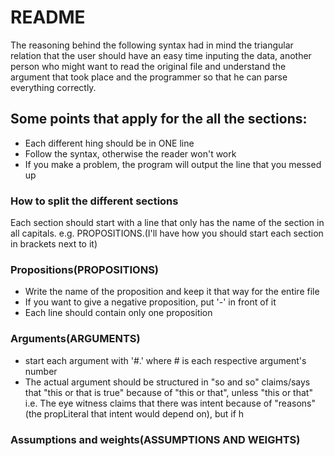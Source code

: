# README
 The reasoning behind the following syntax had in mind the triangular relation that the user should have an easy time inputing the data, another person who might want to read the original file and understand the argument that took place and the programmer so that he can parse everything correctly.

## Some points that apply for the all the sections:
 - Each different hing should be in ONE line
 - Follow the syntax, otherwise the reader won't work
 - If you make a problem, the program will output the line that you messed up

### How to split the different sections
Each section should start with a line that only has the name of the section in all capitals.
e.g. PROPOSITIONS.(I'll have how you should start each section in brackets next to it)

### Propositions(PROPOSITIONS)
 - Write the name of the proposition and keep it that way for the entire file
 - If you want to give a negative proposition, put '-' in front of it
 - Each line should contain only one proposition

### Arguments(ARGUMENTS)
 - start each argument with '#.' where # is each respective argument's number
 - The actual argument should be structured in "so and so" claims/says that "this or that is true" because of "this or that", unless "this or that"
 i.e. The eye witness claims that there was intent because of "reasons"(the propLiteral that intent would depend on), but if h

### Assumptions and weights(ASSUMPTIONS AND WEIGHTS)
